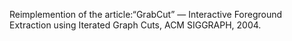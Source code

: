 Reimplemention of the article:“GrabCut” — Interactive Foreground Extraction using Iterated Graph Cuts, ACM SIGGRAPH, 2004.
